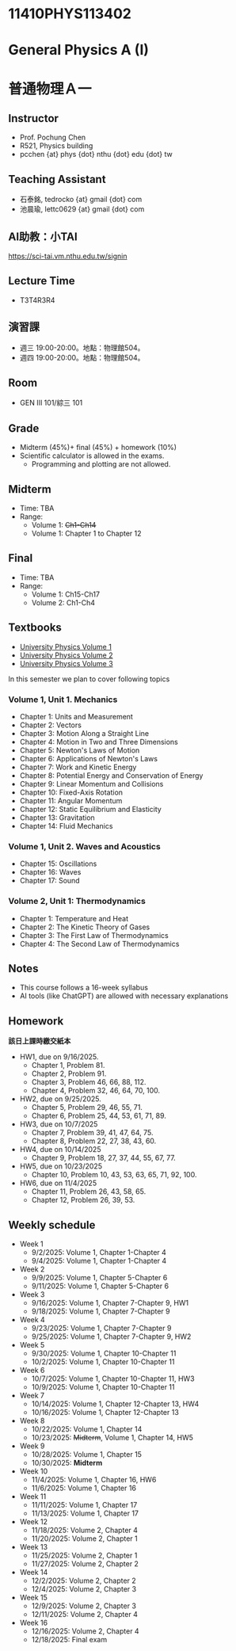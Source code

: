 # 11410PHYS113402
# General Physics A (I)
# 普通物理Ａ一

## Instructor
* Prof. Pochung Chen
* R521, Physics building
* pcchen {at} phys {dot} nthu {dot} edu {dot} tw

## Teaching Assistant
* 石泰銘, tedrocko {at} gmail {dot} com
* 池晨瑜, lettc0629 {at} gmail {dot} com

## AI助教：小TAI
https://sci-tai.vm.nthu.edu.tw/signin

## Lecture Time
* T3T4R3R4

## 演習課
* 週三 19:00-20:00。地點：物理館504。
* 週四 19:00-20:00。地點：物理館504。

## Room
* GEN III 101/綜三 101

## Grade
* Midterm (45%)+ final (45%) + homework (10%)
* Scientific calculator is allowed in the exams.
  * Programming and plotting are not allowed.

## Midterm
* Time: TBA
* Range:
  * Volume 1: <s>Ch1-Ch14</s>
  * Volume 1: Chapter 1 to Chapter 12

## Final
* Time: TBA
* Range:
  * Volume 1: Ch15-Ch17
  * Volume 2: Ch1-Ch4

## Textbooks
* [University Physics Volume 1](https://open.umn.edu/opentextbooks/textbooks/university-physics-volume-1)
* [University Physics Volume 2](https://open.umn.edu/opentextbooks/textbooks/university-physics-volume-2)
* [University Physics Volume 3](https://open.umn.edu/opentextbooks/textbooks/university-physics-volume-3)

In this semester we plan to cover following topics

### Volume 1, Unit 1. Mechanics
* Chapter 1: Units and Measurement
* Chapter 2: Vectors
* Chapter 3: Motion Along a Straight Line
* Chapter 4: Motion in Two and Three Dimensions
* Chapter 5: Newton's Laws of Motion
* Chapter 6: Applications of Newton's Laws
* Chapter 7: Work and Kinetic Energy
* Chapter 8: Potential Energy and Conservation of Energy
* Chapter 9: Linear Momentum and Collisions
* Chapter 10: Fixed-Axis Rotation
* Chapter 11: Angular Momentum
* Chapter 12: Static Equilibrium and Elasticity
* Chapter 13: Gravitation
* Chapter 14: Fluid Mechanics

### Volume 1, Unit 2. Waves and Acoustics
* Chapter 15: Oscillations
* Chapter 16: Waves
* Chapter 17: Sound

### Volume 2, Unit 1: Thermodynamics
* Chapter 1: Temperature and Heat
* Chapter 2: The Kinetic Theory of Gases
* Chapter 3: The First Law of Thermodynamics
* Chapter 4: The Second Law of Thermodynamics

## Notes
* This course follows a 16-week syllabus
* AI tools (like ChatGPT) are allowed with necessary explanations

## Homework
**該日上課時繳交紙本**
* HW1, due on 9/16/2025.
  * Chapter 1, Problem 81.
  * Chapter 2, Problem 91.
  * Chapter 3, Problem 46, 66, 88, 112.
  * Chapter 4, Problem 32, 46, 64, 70, 100.
* HW2, due on 9/25/2025.
  * Chapter 5, Problem 29, 46, 55, 71.
  * Chapter 6, Problem 25, 44, 53, 61, 71, 89.
* HW3, due on 10/7/2025
  * Chapter 7, Problem 39, 41, 47, 64, 75.
  * Chapter 8, Problem 22, 27, 38, 43, 60.
* HW4, due on 10/14/2025
  * Chapter 9, Problem 18, 27, 37, 44, 55, 67, 77.
* HW5, due on 10/23/2025
  * Chapter 10, Problem 10, 43, 53, 63, 65, 71, 92, 100.
* HW6, due on 11/4/2025
  * Chapter 11, Problem 26, 43, 58, 65.
  * Chapter 12, Problem 26, 39, 53.

## Weekly schedule
* Week 1
  * 9/2/2025: Volume 1, Chapter 1-Chapter 4
  * 9/4/2025: Volume 1, Chapter 1-Chapter 4
* Week 2
  * 9/9/2025: Volume 1, Chapter 5-Chapter 6
  * 9/11/2025: Volume 1, Chapter 5-Chapter 6
* Week 3
  * 9/16/2025: Volume 1, Chapter 7-Chapter 9, HW1
  * 9/18/2025: Volume 1, Chapter 7-Chapter 9
* Week 4
  * 9/23/2025: Volume 1, Chapter 7-Chapter 9
  * 9/25/2025: Volume 1, Chapter 7-Chapter 9, HW2
* Week 5
  * 9/30/2025: Volume 1, Chapter 10-Chapter 11
  * 10/2/2025: Volume 1, Chapter 10-Chapter 11
* Week 6
  * 10/7/2025: Volume 1, Chapter 10-Chapter 11, HW3
  * 10/9/2025: Volume 1, Chapter 10-Chapter 11
* Week 7
  * 10/14/2025: Volume 1, Chapter 12-Chapter 13, HW4
  * 10/16/2025: Volume 1, Chapter 12-Chapter 13
* Week 8
  * 10/22/2025: Volume 1, Chapter 14
  * 10/23/2025: <s>Midterm</s>, Volume 1, Chapter 14, HW5
* Week 9
  * 10/28/2025: Volume 1, Chapter 15
  * 10/30/2025: **Midterm**
* Week 10
  * 11/4/2025: Volume 1, Chapter 16, HW6
  * 11/6/2025: Volume 1, Chapter 16
* Week 11
  * 11/11/2025: Volume 1, Chapter 17
  * 11/13/2025: Volume 1, Chapter 17
* Week 12
  * 11/18/2025: Volume 2, Chapter 4
  * 11/20/2025: Volume 2, Chapter 1
* Week 13
  * 11/25/2025: Volume 2, Chapter 1
  * 11/27/2025: Volume 2, Chapter 2
* Week 14
  * 12/2/2025: Volume 2, Chapter 2
  * 12/4/2025: Volume 2, Chapter 3
* Week 15
  * 12/9/2025: Volume 2, Chapter 3
  * 12/11/2025: Volume 2, Chapter 4
* Week 16
  * 12/16/2025: Volume 2, Chapter 4
  * 12/18/2025: Final exam
